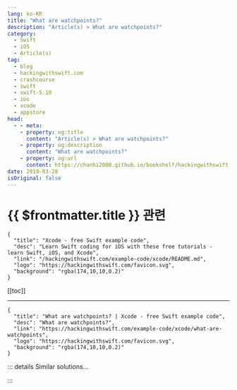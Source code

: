```yaml
---
lang: ko-KR
title: "What are watchpoints?"
description: "Article(s) > What are watchpoints?"
category:
  - Swift
  - iOS
  - Article(s)
tag: 
  - blog
  - hackingwithswift.com
  - crashcourse
  - swift
  - swift-5.10
  - ios
  - xcode
  - appstore
head:
  - - meta:
    - property: og:title
      content: "Article(s) > What are watchpoints?"
    - property: og:description
      content: "What are watchpoints?"
    - property: og:url
      content: https://chanhi2000.github.io/bookshelf/hackingwithswift.com/example-code/xcode/what-are-watchpoints.html
date: 2019-03-28
isOriginal: false
---
```


# {{ $frontmatter.title }} 관련

```component VPCard
{
  "title": "Xcode - free Swift example code",
  "desc": "Learn Swift coding for iOS with these free tutorials - learn Swift, iOS, and Xcode",
  "link": "/hackingwithswift.com/example-code/xcode/README.md",
  "logo": "https://hackingwithswift.com/favicon.svg",
  "background": "rgba(174,10,10,0.2)"
}
```

[[toc]]

---

```component VPCard
{
  "title": "What are watchpoints? | Xcode - free Swift example code",
  "desc": "What are watchpoints?",
  "link": "https://hackingwithswift.com/example-code/xcode/what-are-watchpoints",
  "logo": "https://hackingwithswift.com/favicon.svg",
  "background": "rgba(174,10,10,0.2)"
}
```

<!-- TODO: 작성 -->

<!-- 
You’re probably already familiar with Xcode’s breakpoints, which allow you to pause code when a certain point is reached. Watchpoints also let you pause code, but their job is to pause when a variable is changed anywhere else in your code - it’s like a property observer, except implemented entirely using Xcode’s debugger.

To try it out, place a breakpoint in your program next to a variable you want to watch, then run your code. When the breakpoint hits, look for your variable inside the variables view - that’s in Xcode’s debug area at the bottom, to the left of the console.

When you find your variable, right-click on it and choose “Watch”. Once that’s done you can continue your program as normal, and anywhere the variable is read from or written to Xcode will pause and you can use the debug navigator to step through the call stack to figure out what happened.

-->

::: details Similar solutions…

<!--
/example-code/xcode/how-to-debug-view-layouts-in-xcode">How to debug view layouts in Xcode 
/example-code/xcode/what-are-breakpoints">What are breakpoints? 
/example-code/xcode/what-is-an-iboutlet">What is an IBOutlet? 
/example-code/xcode/how-to-add-conditions-to-a-breakpoint">How to add conditions to a breakpoint 
/example-code/xcode/how-to-set-the-clock-in-the-ios-simulator">How to set the clock in the iOS Simulator</a>
-->

:::


